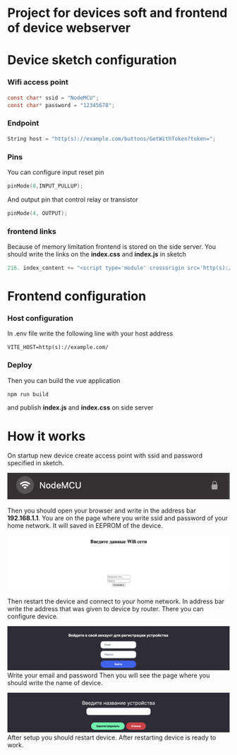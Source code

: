 # Project for devices soft and frontend of device webserver


# Device sketch configuration

### Wifi access point
``` c
const char* ssid = "NodeMCU";
const char* password = "12345678";
```
### Endpoint 

``` c
String host = "http(s)://example.com/buttons/GetWithToken?token=";
```

### Pins
You can configure input reset pin
``` c
pinMode(0,INPUT_PULLUP);
```
And output pin that control relay or transistor
``` c
pinMode(4, OUTPUT);
```

### frontend links
Because of memory limitation frontend is stored on the side server.
You should write the links on the <b>index.css</b> and <b>index.js</b> in sketch

``` c
216. index_content += "<script type='module' crossorigin src='http(s)://example.com/index.js'></script><link rel='stylesheet' href='http(s)://example.com/index.css'>";
```

# Frontend configuration

### Host configuration
In .env file write the following line with your host address
```dotenv
VITE_HOST=http(s)://example.com/
```

### Deploy

Then you can build the vue application
``` sh
npm run build
```
and publish <b>index.js</b> and <b>index.css</b> on side server 

# How it works

On startup new device create access point with ssid and password 
specified in sketch.

![image](./readme_img/wifi.png)

Then you should open your browser and write in the address bar 
<b>192.168.1.1</b>. You are on the page where you write ssid and password of your home network.
It will saved in EEPROM of the device.

![image](./readme_img/Wifi_setup.png)

Then restart the device and connect to your home network.
In address bar write the address that was given to device by router.
There you can configure device.

![image](./readme_img/login.png)
Write your email and password
Then you will see the page where you should
write the name of device.

![image](./readme_img/device_setup.png)
After setup you should restart device. After restarting device is ready to work.

